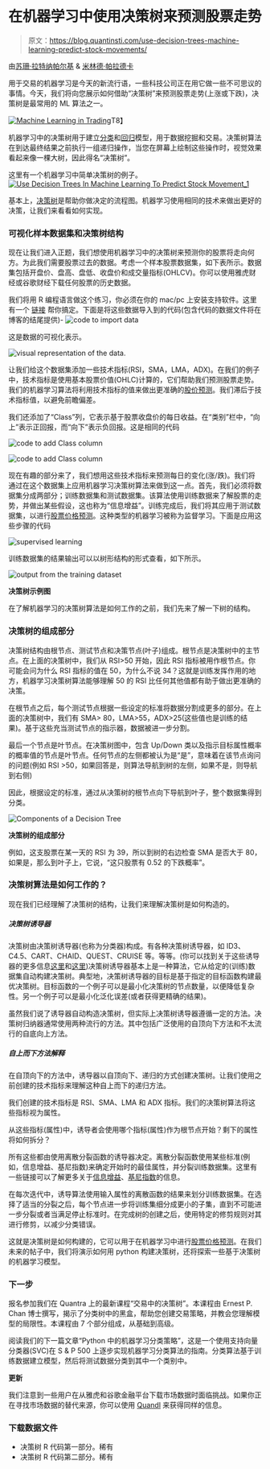 # 在机器学习中使用决策树来预测股票走势

> 原文：<https://blog.quantinsti.com/use-decision-trees-machine-learning-predict-stock-movements/>

由[苏珊·拉特纳帕尔基](https://twitter.com/ssushh_79?lang=en) & [米林德·帕拉德卡](https://in.linkedin.com/in/milind-paradkar-b37292107)

用于交易的机器学习是今天的新流行语，一些科技公司正在用它做一些不可思议的事情。今天，我们将向您展示如何借助“决策树”来预测股票走势(上涨或下跌)，决策树是最常用的 ML 算法之一。

[![Machine Learning in Trading](img/4bd0a863b70ada6b41c3b47e3dc176af.png)](https://quantra.quantinsti.com/machine-learning-for-trading-ebook)T8】

机器学习中的决策树用于建立[分类](https://quantra.quantinsti.com/course/trading-machine-learning-classification-svm)和[回归](https://quantra.quantinsti.com/course/trading-with-machine-learning-regression)模型，用于数据挖掘和交易。决策树算法在到达最终结果之前执行一组递归操作，当您在屏幕上绘制这些操作时，视觉效果看起来像一棵大树，因此得名“决策树”。

这里有一个机器学习中简单决策树的例子。 [![Use Decision Trees In Machine Learning To Predict Stock Movement_1](img/184cfae7599d238a2e79606907d5753d.png)](https://d1rwhvwstyk9gu.cloudfront.net/2017/10/Use-Decision-Trees-In-Machine-Learning-To-Predict-Stock-Movement_1.jpg)

基本上，[决策树](https://quantra.quantinsti.com/course/decision-trees-analysis-trading-ernest-chan)是帮助你做决定的流程图。机器学习使用相同的技术来做出更好的决策，让我们来看看如何实现。

### **可视化样本数据集和决策树结构**

现在让我们进入正题，我们想使用机器学习中的决策树来预测你的股票将走向何方。为此我们需要股票过去的数据。考虑一个样本股票数据集，如下表所示。数据集包括开盘价、盘高、盘低、收盘价和成交量指标(OHLCV)。你可以使用雅虎财经或谷歌财经下载任何股票的历史数据。

我们将用 R 编程语言做这个练习，你必须在你的 mac/pc 上安装支持软件。这里有一个 [链接](http://www.dummies.com/programming/r/how-to-install-r/) 帮你搞定。下面是将这些数据导入到的代码(包含代码的数据文件将在博客的结尾提供)- ![code to import data](img/038513d49ba9c2a2f1f90ddb369fd776.png)

这是数据的可视化表示。

![visual representation of the data.](img/b721e9d9959bd35c4620167506412a8d.png)

让我们给这个数据集添加一些技术指标(RSI，SMA，LMA，ADX)。在我们的例子中，技术指标是使用基本股票价值(OHLC)计算的，它们帮助我们预测股票走势。我们的机器学习算法将利用技术指标的值来做出更准确的[股价预测](https://blog.quantinsti.com/machine-learning-trading-predict-stock-prices-regression/)。我们滞后于技术指标值，以避免前瞻偏差。

我们还添加了“Class”列，它表示基于股票收盘价的每日收益。在“类别”栏中，“向上”表示正回报，而“向下”表示负回报。这是相同的代码

![code to add Class column](img/db637cb0e258e086963ec8283711b059.png)

![code to add Class column](img/ad7df83f8145e82da826595b007f0f47.png)

现在有趣的部分来了，我们想用这些技术指标来预测每日的变化(涨/跌)。我们将通过在这个数据集上应用机器学习决策树算法来做到这一点。首先，我们必须将数据集分成两部分；训练数据集和测试数据集。该算法使用训练数据来了解股票的走势，并做出某些假设，这也称为“信息增益”。训练完成后，我们将其应用于测试数据集，以进行[股票价格预测](https://blog.quantinsti.com/machine-learning-trading-predict-stock-prices-regression/)。这种类型的机器学习被称为监督学习。下面是应用这些步骤的代码

![supervised learning](img/f45c570f25985c3b853de5b4b314c456.png)

训练数据集的结果输出可以以树形结构的形式查看，如下所示。

![output from the training dataset ](img/ec3b84917d1c336cac62b83e917a0f1d.png)

**决策树示例图**

在了解机器学习的决策树算法是如何工作的之前，我们先来了解一下树的结构。

### **决策树的组成部分**

决策树结构由根节点、测试节点和决策节点(叶子)组成。根节点是决策树中的主节点。在上面的决策树中，我们从 RSI>50 开始，因此 RSI 指标被用作根节点。你可能会问为什么 RSI 指标的值在 50，为什么不说 34？这就是训练发挥作用的地方，机器学习决策树算法能够理解 50 的 RSI 比任何其他值都有助于做出更准确的决策。

在根节点之后，每个测试节点根据一些设定的标准将数据分割成更多的部分。在上面的决策树中，我们有 SMA> 80，LMA>55，ADX>25(这些值也是训练的结果)。基于这些充当测试节点的指示器，数据被进一步分割。

最后一个节点是叶节点。在决策树图中，包含 Up/Down 类以及指示目标属性概率的概率值的节点是叶节点。任何节点的左侧都被认为是“是”，意味着在该节点询问的问题(例如 RSI >50，如果回答是，则算法导航到树的左侧，如果不是，则导航到右侧)

因此，根据设定的标准，通过从决策树的根节点向下导航到叶子，整个数据集得到分类。

![Components of a Decision Tree](img/90bcb27d453f90c5db74e5f14b23d8ee.png)

**决策树的组成部分**

例如，这支股票在某一天的 RSI 为 39，所以到树的右边检查 SMA 是否大于 80，如果是，那么到叶子上，它说，“这只股票有 0.52 的下跌概率”。

### 决策树算法是如何工作的？

现在我们已经理解了决策树的结构，让我们来理解决策树是如何构造的。

##### **决策树诱导器**

决策树由决策树诱导器(也称为分类器)构成。有各种决策树诱导器，如 ID3、C4.5、CART、CHAID、QUEST、CRUISE 等。等等。(你可以找到关于这些诱导器的更多信息[这里](https://www.quora.com/What-are-the-differences-between-ID3-C4-5-and-CART)和[这里](http://saiconference.com/Downloads/SpecialIssueNo10/Paper_3-A_comparative_study_of_decision_tree_ID3_and_C4.5.pdf))决策树诱导器基本上是一种算法，它从给定的(训练)数据集自动构建决策树。典型地，决策树诱导器的目标是基于指定的目标函数构建最优决策树。目标函数的一个例子可以是最小化决策树的节点数量，以便降低复杂性。另一个例子可以是最小化泛化误差(或者获得更精确的结果)。

虽然我们说了诱导器自动构造决策树，但实际上决策树诱导器遵循一定的方法。决策树归纳器通常使用两种流行的方法。其中包括广泛使用的自顶向下方法和不太流行的自底向上方法。

##### **自上而下方法解释**

在自顶向下的方法中，诱导器以自顶向下、递归的方式创建决策树。让我们使用之前创建的技术指标来理解这种自上而下的递归方法。

我们创建的技术指标是 RSI、SMA、LMA 和 ADX 指标。我们的决策树算法将这些指标视为属性。

从这些指标(属性)中，诱导者会使用哪个指标(属性)作为根节点开始？剩下的属性将如何拆分？

所有这些都由使用离散分裂函数的诱导器决定。离散分裂函数使用某些标准(例如，信息增益、基尼指数)来确定开始时的最佳属性，并分裂训练数据集。这里有一些链接可以了解更多关于[信息增益](http://www.saedsayad.com/decision_tree.htm)、[基尼指数](http://dni-institute.in/blogs/cart-decision-tree-gini-index-explained/)的信息。

在每次迭代中，诱导算法使用输入属性的离散函数的结果来划分训练数据集。在选择了适当的分裂之后，每个节点进一步将训练集细分成更小的子集，直到不可能进一步分裂或者当满足停止标准时。在完成树的创建之后，使用特定的修剪规则对其进行修剪，以减少分类错误。

这就是决策树是如何构建的，它可以用于在机器学习中进行[股票价格预测](https://blog.quantinsti.com/machine-learning-trading-predict-stock-prices-regression/)。在我们未来的帖子中，我们将演示如何用 python 构建决策树，还将探索一些基于决策树的机器学习模型。

### **下一步**

报名参加我们在 Quantra 上的最新课程“交易中的决策树”。本课程由 Ernest P. Chan 博士撰写，揭示了分类树中的黑盒，帮助您创建交易策略，并教会您理解模型的局限性。本课程由 7 个部分组成，从基础到高级。

阅读我们的下一篇文章“Python 中的机器学习分类策略”，这是一个使用支持向量分类器(SVC)在 S & P 500 上逐步实现机器学习分类算法的指南。分类算法基于训练数据建立模型，然后将测试数据分类到其中一个类别中。

**更新**

我们注意到一些用户在从雅虎和谷歌金融平台下载市场数据时面临挑战。如果你正在寻找市场数据的替代来源，你可以使用 [Quandl](https://www.quandl.com/) 来获得同样的信息。

### **下载数据文件**

*   决策树 R 代码第一部分。稀有
*   决策树 R 代码第二部分。稀有